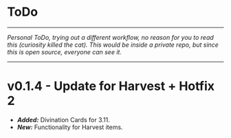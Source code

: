 # ToDo

---

*Personal ToDo, trying out a different workflow, no reason for you to read this (curiosity killed the cat). This would be inside a private repo, but since this is open source, everyone can see it.*

---

# v0.1.4 - Update for Harvest + Hotfix 2

* ***Added:*** Divination Cards for 3.11.
* ***New:*** Functionality for Harvest items.

